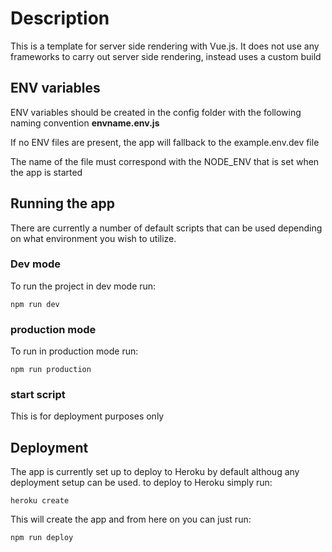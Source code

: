 # Description
This is a template for server side rendering with Vue.js. It does not use any frameworks to carry out server side rendering, instead uses a custom build

## ENV variables
ENV variables should be created in the config folder with the following naming convention **envname.env.js**

If no ENV files are present, the app will fallback to the example.env.dev file

The name of the file must correspond with the NODE_ENV that is set when the app is started

## Running the app
There are currently a number of default scripts that can be used depending on what environment you wish to utilize. 

### Dev mode
To run the project in dev mode run:

```
npm run dev
```

### production mode
To run in production mode run:

```
npm run production
```

### start script
This is for deployment purposes only

## Deployment
The app is currently set up to deploy to Heroku by default althoug any deployment setup can be used. to deploy to Heroku simply run:

```
heroku create
```

This will create the app and from here on you can just run:

```
npm run deploy
```
